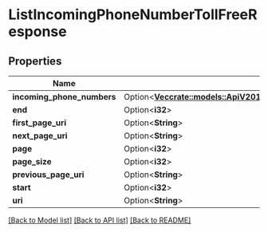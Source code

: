 # ListIncomingPhoneNumberTollFreeResponse

## Properties

Name | Type | Description | Notes
------------ | ------------- | ------------- | -------------
**incoming_phone_numbers** | Option<[**Vec<crate::models::ApiV2010AccountIncomingPhoneNumberIncomingPhoneNumberTollFree>**](api.v2010.account.incoming_phone_number.incoming_phone_number_toll_free.md)> |  | [optional]
**end** | Option<**i32**> |  | [optional]
**first_page_uri** | Option<**String**> |  | [optional]
**next_page_uri** | Option<**String**> |  | [optional]
**page** | Option<**i32**> |  | [optional]
**page_size** | Option<**i32**> |  | [optional]
**previous_page_uri** | Option<**String**> |  | [optional]
**start** | Option<**i32**> |  | [optional]
**uri** | Option<**String**> |  | [optional]

[[Back to Model list]](../README.md#documentation-for-models) [[Back to API list]](../README.md#documentation-for-api-endpoints) [[Back to README]](../README.md)


